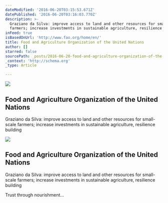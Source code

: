 ```yaml
---
dateModified: '2016-06-20T03:15:53.671Z'
datePublished: '2016-06-20T03:16:03.770Z'
description: >-
  Graziano da Silva: improve access to land and other resources for small-scale
  farmers; increase investments in sustainable agriculture, resilience building
inFeed: true
isBasedOnUrl: 'http://www.fao.org/home/en/'
title: Food and Agriculture Organization of the United Nations
author: []
starred: false
sourcePath: _posts/2016-06-20-food-and-agriculture-organization-of-the-united-nations.md
_context: 'http://schema.org'
_type: Article

---
```

<article style=""><img src="https://imgflo.herokuapp.com/graph/vahj1ThiexotieMo/259b08df3e384f0c4fc4aa607db8deac/noop.gif?input=http://www.fao.org/fileadmin/templates/faoweb/images/homescreen.gif" /><h1>Food and Agriculture Organization of the United Nations</h1><p>Graziano da Silva: improve access to land and other resources for small-scale farmers; increase investments in sustainable agriculture, resilience building</p></article>

<article style=""><img src="https://imgflo.herokuapp.com/graph/vahj1ThiexotieMo/259b08df3e384f0c4fc4aa607db8deac/noop.gif?input=http://www.fao.org/fileadmin/templates/faoweb/images/homescreen.gif" /><h1>Food and Agriculture Organization of the United Nations</h1><p>Graziano da Silva: improve access to land and other resources for small-scale farmers; increase investments in sustainable agriculture, resilience building</p></article>

Trust through nourishment...